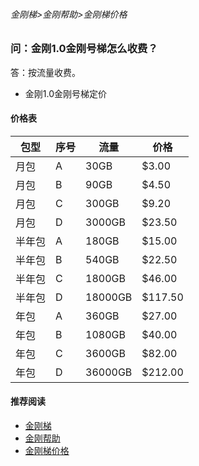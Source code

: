 ###### 金刚梯>金刚帮助>金刚梯价格
### 问：金刚1.0金刚号梯怎么收费？

答：按流量收费。

- 金刚1.0金刚号梯定价



#### 价格表

|包型|序号 |流量 |价格 | 
| ------ | -------- | ----------- | ----------- |
|月包|A| 30GB | $3.00 |
|月包|B| 90GB | $4.50 |
|月包|C| 300GB | $9.20 |
|月包|D| 3000GB| $23.50 |
|半年包|A| 180GB | $15.00 |
|半年包|B| 540GB | $22.50 |
|半年包|C| 1800GB |$46.00 |
|半年包|D| 18000GB|$117.50 |
|年包|A| 360GB | $27.00 |
|年包|B| 1080GB | $40.00 |
|年包|C| 3600GB | $82.00 |
|年包|D| 36000GB|$212.00 |



#### 推荐阅读
- [金刚梯](https://github.com/a2zitpro/web/blob/master/dlb.md)
- [金刚帮助](https://github.com/a2zitpro/web/blob/master/list_helpkkvpn.md)
- [金刚梯价格](https://github.com/a2zitpro/web/blob/master/list_kkprice.md)
